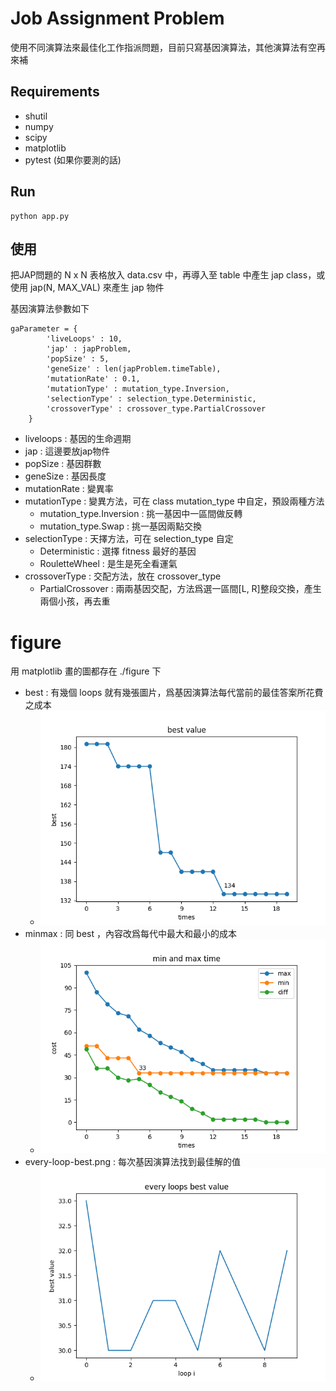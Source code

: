 # Job Assignment Problem

使用不同演算法來最佳化工作指派問題，目前只寫基因演算法，其他演算法有空再來補

## Requirements

- shutil
- numpy
- scipy
- matplotlib
- pytest (如果你要測的話)

## Run

```
python app.py
```

## 使用

把JAP問題的 N x N 表格放入 data.csv 中，再導入至 table 中產生 jap class，或使用 jap(N, MAX_VAL) 來產生 jap 物件

基因演算法參數如下
```
gaParameter = {
        'liveLoops' : 10,
        'jap' : japProblem,
        'popSize' : 5,
        'geneSize' : len(japProblem.timeTable),
        'mutationRate' : 0.1,
        'mutationType' : mutation_type.Inversion,
        'selectionType' : selection_type.Deterministic,
        'crossoverType' : crossover_type.PartialCrossover
    }
```

- liveloops : 基因的生命週期
- jap : 這邊要放jap物件
- popSize : 基因群數
- geneSize : 基因長度
- mutationRate : 變異率
- mutationType : 變異方法，可在 class mutation_type 中自定，預設兩種方法
  + mutation_type.Inversion : 挑一基因中一區間做反轉
  + mutation_type.Swap : 挑一基因兩點交換
- selectionType : 天擇方法，可在 selection_type 自定
  + Deterministic : 選擇 fitness 最好的基因
  + RouletteWheel : 是生是死全看運氣
- crossoverType : 交配方法，放在 crossover_type
  + PartialCrossover : 兩兩基因交配，方法爲選一區間[L, R]整段交換，產生兩個小孩，再去重

# figure 

用 matplotlib 畫的圖都存在 ./figure 下
- best : 有幾個 loops 就有幾張圖片，爲基因演算法每代當前的最佳答案所花費之成本
  + ![image](figure/best/loop00.png)
- minmax : 同 best ，內容改爲每代中最大和最小的成本
  + ![image](figure/minmax/loop00.png)
- every-loop-best.png : 每次基因演算法找到最佳解的值
  + ![image](figure/every-loop-best.png)

